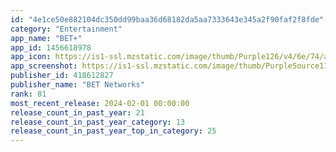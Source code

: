 ```yaml
---
id: "4e1ce50e882104dc350dd99baa36d68182da5aa7333643e345a2f90faf2f8fde"
category: "Entertainment"
app_name: "BET+"
app_id: 1456618978
app_icon: https://is1-ssl.mzstatic.com/image/thumb/Purple126/v4/6e/74/ae/6e74ae6e-795d-b858-6951-8a01b26323c2/AppIcon-1x_U007epad-0-0-85-220-0.png/1024x1024bb.png
app_screenshot: https://is1-ssl.mzstatic.com/image/thumb/PurpleSource116/v4/3a/50/95/3a50955d-6152-14f9-52b1-c38e55478247/e0ff960b-b5df-40c9-a7e5-d88611f53bf3_betplus_screenshot_ios_iphone65_1_1242x2688_112123.jpg/1242x2688bb.png
publisher_id: 418612827
publisher_name: "BET Networks"
rank: 81
most_recent_release: 2024-02-01 00:00:00
release_count_in_past_year: 21
release_count_in_past_year_category: 13
release_count_in_past_year_top_in_category: 25
---
```

